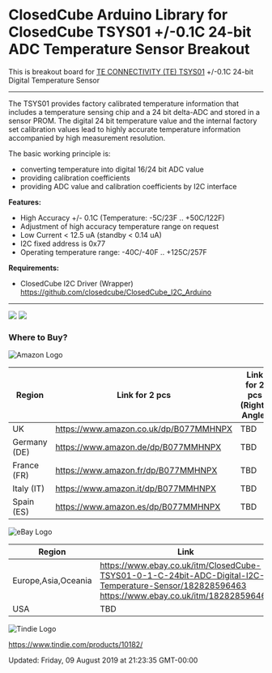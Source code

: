 ClosedCube Arduino Library for
ClosedCube TSYS01 +/-0.1C 24-bit ADC Temperature Sensor Breakout
=================================================================

This is breakout board for [TE CONNECTIVITY (TE) TSYS01](http://www.te.com/usa-en/product-G-NICO-018.html) +/-0.1C 24-bit Digital Temperature Sensor 

---

The TSYS01 provides factory calibrated temperature information that includes a temperature sensing chip and a 24 bit delta-ADC and stored in a sensor PROM.
The digital 24 bit temperature value and the internal factory set calibration values lead to highly accurate temperature information accompanied by high measurement resolution.

The basic working principle is:

 - converting temperature into digital 16/24 bit ADC value
 - providing calibration coefficients
 - providing ADC value and calibration coefficients by I2C interface

**Features:**

 - High Accuracy +/- 0.1C (Temperature: -5C/23F .. +50C/122F)
 - Adjustment of high accuracy temperature range on request
 - Low Current < 12.5 uA (standby < 0.14 uA)
 - I2C fixed address is 0x77
 - Operating temperature range: -40C/-40F .. +125C/257F

**Requirements:**

- ClosedCube I2C Driver (Wrapper) https://github.com/closedcube/ClosedCube_I2C_Arduino

---

![](https://images.closedcube.uk/B018_TSYS01/ClosedCube_B018_TSYS01_GitHub1.jpg)
![](https://images.closedcube.uk/B018_TSYS01/ClosedCube_B018_TSYS01_GitHub2.jpg)


### Where to Buy?

![Amazon Logo](http://images.closedcube.uk/logo/github/amazon.png)

| Region  | Link for 2 pcs | Link for 2 pcs (Right-Angle)|
| ------------- | ------------- | ------------- |
| UK | https://www.amazon.co.uk/dp/B077MMHNPX | TBD|
| Germany (DE) | https://www.amazon.de/dp/B077MMHNPX | TBD |
| France (FR) | https://www.amazon.fr/dp/B077MMHNPX | TBD |
| Italy (IT) | https://www.amazon.it/dp/B077MMHNPX | TBD |
| Spain (ES) | https://www.amazon.es/dp/B077MMHNPX | TBD |


![eBay Logo](http://images.closedcube.uk/logo/github/ebay.gif)

| Region  | Link |
| ------------- | ------------- |
| Europe,Asia,Oceania | https://www.ebay.co.uk/itm/ClosedCube-TSYS01-0-1-C-24bit-ADC-Digital-I2C-Temperature-Sensor/182828596463<br/>https://www.ebay.co.uk/itm/182828596463  |
| USA  | TBD |


![Tindie Logo](http://images.closedcube.uk/logo/github/tindie.png)

https://www.tindie.com/products/10182/



   





Updated: Friday, 09 August 2019 at 21:23:35 GMT-00:00

